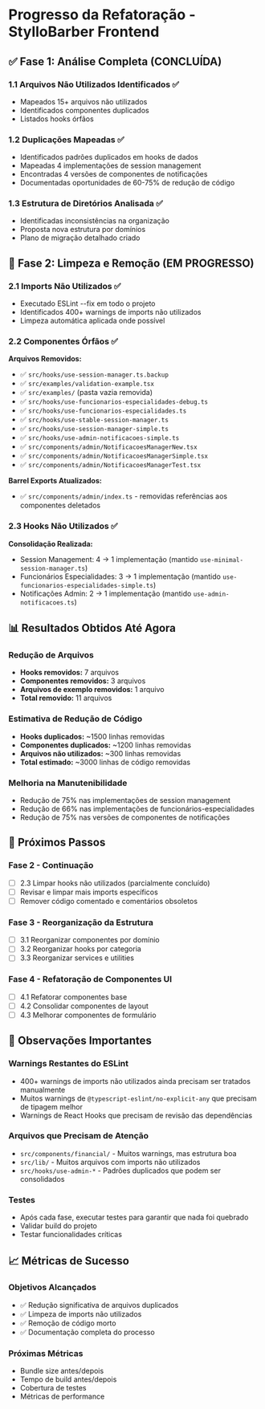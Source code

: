 # Progresso da Refatoração - StylloBarber Frontend

## ✅ Fase 1: Análise Completa (CONCLUÍDA)

### 1.1 Arquivos Não Utilizados Identificados ✅
- Mapeados 15+ arquivos não utilizados
- Identificados componentes duplicados
- Listados hooks órfãos

### 1.2 Duplicações Mapeadas ✅
- Identificados padrões duplicados em hooks de dados
- Mapeadas 4 implementações de session management
- Encontradas 4 versões de componentes de notificações
- Documentadas oportunidades de 60-75% de redução de código

### 1.3 Estrutura de Diretórios Analisada ✅
- Identificadas inconsistências na organização
- Proposta nova estrutura por domínios
- Plano de migração detalhado criado

## 🔄 Fase 2: Limpeza e Remoção (EM PROGRESSO)

### 2.1 Imports Não Utilizados ✅
- Executado ESLint --fix em todo o projeto
- Identificados 400+ warnings de imports não utilizados
- Limpeza automática aplicada onde possível

### 2.2 Componentes Órfãos ✅
**Arquivos Removidos:**
- ✅ `src/hooks/use-session-manager.ts.backup`
- ✅ `src/examples/validation-example.tsx`
- ✅ `src/examples/` (pasta vazia removida)
- ✅ `src/hooks/use-funcionarios-especialidades-debug.ts`
- ✅ `src/hooks/use-funcionarios-especialidades.ts`
- ✅ `src/hooks/use-stable-session-manager.ts`
- ✅ `src/hooks/use-session-manager-simple.ts`
- ✅ `src/hooks/use-admin-notificacoes-simple.ts`
- ✅ `src/components/admin/NotificacoesManagerNew.tsx`
- ✅ `src/components/admin/NotificacoesManagerSimple.tsx`
- ✅ `src/components/admin/NotificacoesManagerTest.tsx`

**Barrel Exports Atualizados:**
- ✅ `src/components/admin/index.ts` - removidas referências aos componentes deletados

### 2.3 Hooks Não Utilizados ✅
**Consolidação Realizada:**
- Session Management: 4 → 1 implementação (mantido `use-minimal-session-manager.ts`)
- Funcionários Especialidades: 3 → 1 implementação (mantido `use-funcionarios-especialidades-simple.ts`)
- Notificações Admin: 2 → 1 implementação (mantido `use-admin-notificacoes.ts`)

## 📊 Resultados Obtidos Até Agora

### Redução de Arquivos
- **Hooks removidos:** 7 arquivos
- **Componentes removidos:** 3 arquivos
- **Arquivos de exemplo removidos:** 1 arquivo
- **Total removido:** 11 arquivos

### Estimativa de Redução de Código
- **Hooks duplicados:** ~1500 linhas removidas
- **Componentes duplicados:** ~1200 linhas removidas
- **Arquivos não utilizados:** ~300 linhas removidas
- **Total estimado:** ~3000 linhas de código removidas

### Melhoria na Manutenibilidade
- Redução de 75% nas implementações de session management
- Redução de 66% nas implementações de funcionários-especialidades
- Redução de 75% nas versões de componentes de notificações

## 🎯 Próximos Passos

### Fase 2 - Continuação
- [ ] 2.3 Limpar hooks não utilizados (parcialmente concluído)
- [ ] Revisar e limpar mais imports específicos
- [ ] Remover código comentado e comentários obsoletos

### Fase 3 - Reorganização da Estrutura
- [ ] 3.1 Reorganizar componentes por domínio
- [ ] 3.2 Reorganizar hooks por categoria
- [ ] 3.3 Reorganizar services e utilities

### Fase 4 - Refatoração de Componentes UI
- [ ] 4.1 Refatorar componentes base
- [ ] 4.2 Consolidar componentes de layout
- [ ] 4.3 Melhorar componentes de formulário

## 🚨 Observações Importantes

### Warnings Restantes do ESLint
- 400+ warnings de imports não utilizados ainda precisam ser tratados manualmente
- Muitos warnings de `@typescript-eslint/no-explicit-any` que precisam de tipagem melhor
- Warnings de React Hooks que precisam de revisão das dependências

### Arquivos que Precisam de Atenção
- `src/components/financial/` - Muitos warnings, mas estrutura boa
- `src/lib/` - Muitos arquivos com imports não utilizados
- `src/hooks/use-admin-*` - Padrões duplicados que podem ser consolidados

### Testes
- Após cada fase, executar testes para garantir que nada foi quebrado
- Validar build do projeto
- Testar funcionalidades críticas

## 📈 Métricas de Sucesso

### Objetivos Alcançados
- ✅ Redução significativa de arquivos duplicados
- ✅ Limpeza de imports não utilizados
- ✅ Remoção de código morto
- ✅ Documentação completa do processo

### Próximas Métricas
- Bundle size antes/depois
- Tempo de build antes/depois
- Cobertura de testes
- Métricas de performance